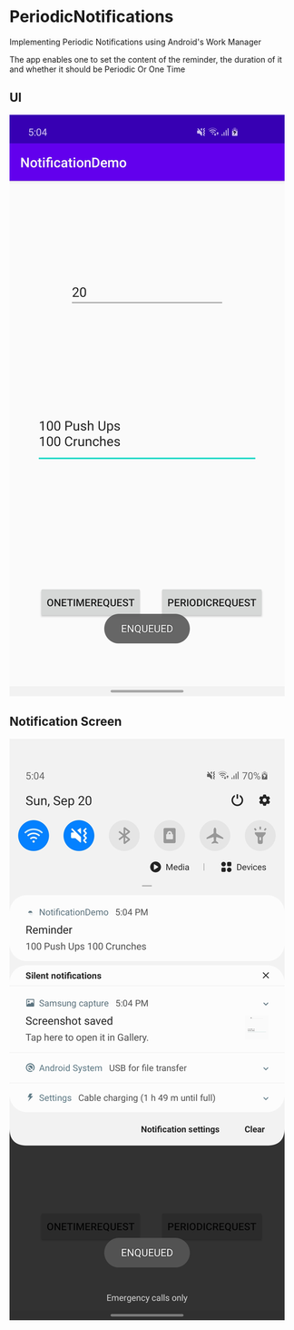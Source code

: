# PeriodicNotifications
Implementing Periodic Notifications using Android's Work Manager

The app enables one to set the content of the reminder, the duration of it and whether it should be Periodic Or One Time


## UI
![UI](https://github.com/Hrishikesh-Thakkar/PeriodicNotifications/blob/master/NotificationDemo/Notif.jpg)

## Notification Screen
![Notif](https://github.com/Hrishikesh-Thakkar/PeriodicNotifications/blob/master/NotificationDemo/UI.jpg)
